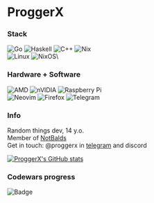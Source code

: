 # ProggerX
### Stack
![Go](https://img.shields.io/badge/go-%2300ADD8.svg?style=for-the-badge&logo=go&logoColor=white) ![Haskell](https://img.shields.io/badge/Haskell-5e5086?style=for-the-badge&logo=haskell&logoColor=white) ![C++](https://img.shields.io/badge/c++-%2300599C.svg?style=for-the-badge&logo=c%2B%2B&logoColor=white) ![Nix](https://img.shields.io/badge/NIX-5277C3.svg?style=for-the-badge&logo=NixOS&logoColor=white)\
![Linux](https://img.shields.io/badge/Linux-FCC624?style=for-the-badge&logo=linux&logoColor=black) ![NixOS](https://img.shields.io/badge/NIXOS-5277C3.svg?style=for-the-badge&logo=NixOS&logoColor=white)\
### Hardware + Software
![AMD](https://img.shields.io/badge/AMD-%23000000.svg?style=for-the-badge&logo=amd&logoColor=white) ![nVIDIA](https://img.shields.io/badge/nVIDIA-%2376B900.svg?style=for-the-badge&logo=nVIDIA&logoColor=white) ![Raspberry Pi](https://img.shields.io/badge/-Raspberry_Pi-C51A4A?style=for-the-badge&logo=Raspberry-Pi)\
![Neovim](https://img.shields.io/badge/NeoVim-%2357A143.svg?&style=for-the-badge&logo=neovim&logoColor=white) ![Firefox](https://img.shields.io/badge/Firefox-FF7139?style=for-the-badge&logo=Firefox-Browser&logoColor=white) ![Telegram](https://img.shields.io/badge/Telegram-2CA5E0?style=for-the-badge&logo=telegram&logoColor=white)

### Info
Random things dev, 14 y.o.\
Member of [NotBalds](https://github.com/NotBalds)\
Get in touch: @proggerx in [telegram](https://proggerx.t.me) and discord

[![ProggerX's GitHub stats](https://github-readme-stats.vercel.app/api?username=ProggerX&show_icons=true&theme=gruvbox)](https://github.com/ProggerX)

### Codewars progress
![Badge](https://www.codewars.com/users/ProggerX/badges/large)
